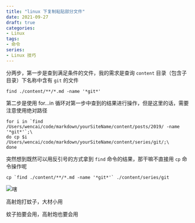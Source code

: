 ```yaml
---
title: "linux 下复制粘贴部分文件"
date: 2021-09-27
draft: true
categories:
- Linux
tags:
- 命令
series:
- Linux 技巧
---
```



分两步，第一步是查到满足条件的文件，我的需求是查询 `content` 目录（包含子目录）下名称中含有 `git` 的文件

```shell
find ./content/**/*.md -name '*git*'
```

第二步是使用 for...in 循环对第一步中查到的结果进行操作，但是这里的话，需要注意使用绝对路径

```shell
for i in `find /Users/wencai/code/markdown/yourSiteName/content/posts/2019/ -name '*git*'`;\
do cp $i /Users/wencai/code/markdown/yourSiteName/content/series/git/;\
done
```

突然想到既然可以用反引号的方式拿到 `find` 命令的结果，那干嘛不直接用 `cp` 命令操作呢

```shell
cp `find ./content/**/*.md -name '*git*'` ./content/series/git
```

![嗐](https://static.webjam.cn/images/hai.gif)

高射炮打蚊子，大材小用

蚊子拍要会用，高射炮也要会用